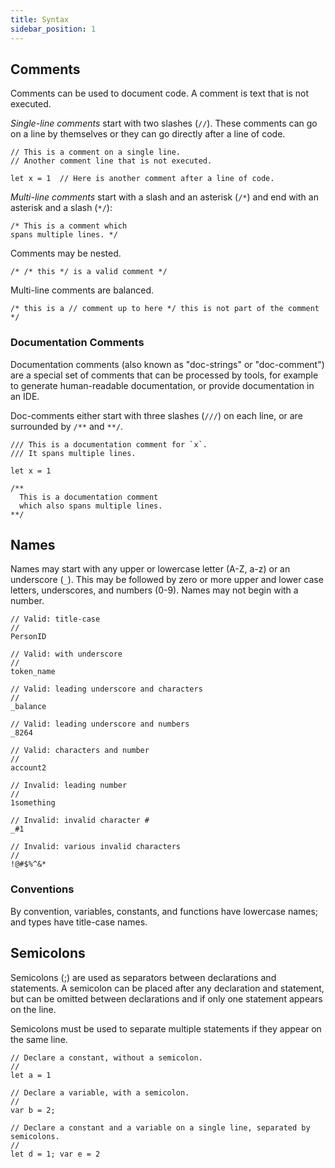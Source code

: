 ```yaml
---
title: Syntax
sidebar_position: 1
---
```


## Comments

Comments can be used to document code.
A comment is text that is not executed.

*Single-line comments* start with two slashes (`//`).
These comments can go on a line by themselves or they can go directly after a line of code.

```cadence
// This is a comment on a single line.
// Another comment line that is not executed.

let x = 1  // Here is another comment after a line of code.
```

*Multi-line comments* start with a slash and an asterisk (`/*`)
and end with an asterisk and a slash (`*/`):

```cadence
/* This is a comment which
spans multiple lines. */
```

Comments may be nested.

```cadence
/* /* this */ is a valid comment */
```

Multi-line comments are balanced.

```cadence
/* this is a // comment up to here */ this is not part of the comment */
```

### Documentation Comments
Documentation comments (also known as "doc-strings" or "doc-comment") are a special set of comments that can be
processed by tools, for example to generate human-readable documentation, or provide documentation in an IDE.

Doc-comments either start with three slashes (`///`) on each line,
or are surrounded by `/**` and `**/`.

```cadence
/// This is a documentation comment for `x`.
/// It spans multiple lines.

let x = 1
```

```cadence
/**
  This is a documentation comment
  which also spans multiple lines.
**/
```

## Names

Names may start with any upper or lowercase letter (A-Z, a-z)
or an underscore (`_`).
This may be followed by zero or more upper and lower case letters,
underscores, and numbers (0-9).
Names may not begin with a number.

```cadence
// Valid: title-case
//
PersonID

// Valid: with underscore
//
token_name

// Valid: leading underscore and characters
//
_balance

// Valid: leading underscore and numbers
_8264

// Valid: characters and number
//
account2

// Invalid: leading number
//
1something

// Invalid: invalid character #
_#1

// Invalid: various invalid characters
//
!@#$%^&*
```

### Conventions

By convention, variables, constants, and functions have lowercase names;
and types have title-case names.

## Semicolons

Semicolons (;) are used as separators between declarations and statements.
A semicolon can be placed after any declaration and statement,
but can be omitted between declarations and if only one statement appears on the line.

Semicolons must be used to separate multiple statements if they appear on the same line.

```cadence
// Declare a constant, without a semicolon.
//
let a = 1

// Declare a variable, with a semicolon.
//
var b = 2;

// Declare a constant and a variable on a single line, separated by semicolons.
//
let d = 1; var e = 2
```
